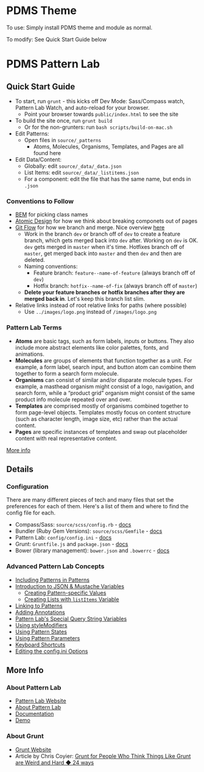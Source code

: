# PDMS Theme

To use: Simply install PDMS theme and module as normal.

To modify: See Quick Start Guide below

# PDMS Pattern Lab

## Quick Start Guide

- To start, run `grunt` - this kicks off Dev Mode: Sass/Compass watch, Pattern Lab Watch, and auto-reload for your browser.
  - Point your browser towards `public/index.html` to see the site
- To build the site once, run `grunt build`
  - Or for the non-grunters: run `bash scripts/build-on-mac.sh`
- Edit Patterns:
    - Open files in `source/_patterns`
      - Atoms, Molecules, Organisms, Templates, and Pages are all found here
- Edit Data/Content:
    - Globally: edit `source/_data/_data.json`
    - List Items: edit `source/_data/_listitems.json`
    - For a component: edit the file that has the same name, but ends in `.json`

### Conventions to Follow

- [BEM](http://bem.info) for picking class names
- [Atomic Design](http://bradfrostweb.com/blog/post/atomic-web-design/) for how we think about breaking componets out of pages
- [Git Flow](http://nvie.com/posts/a-successful-git-branching-model/) for how we branch and merge. Nice overview [here](https://www.atlassian.com/git/workflows#!workflow-gitflow)
    - Work in the branch `dev` or branch off of `dev` to create a feature branch, which gets merged back into `dev` after. Working on `dev` is OK. `dev` gets merged in `master` when it's time. Hotfixes branch off of `master`, get merged back into `master` and then  `dev` and then are deleted.
    - Naming conventions:
        - Feature branch: `feature--name-of-feature` (always branch off of `dev`)
        - Hotfix branch: `hotfix--name-of-fix` (always branch off of `master`)
    - **Delete your feature branches or hotfix branches after they are merged back in**. Let's keep this branch list slim.
- Relative links instead of root relative links for paths (where possible)
    - Use `../images/logo.png` instead of `/images/logo.png`

### Pattern Lab Terms

- **Atoms** are basic tags, such as form labels, inputs or buttons. They also include more abstract elements like color palettes, fonts, and animations.
- **Molecules** are groups of elements that function together as a unit. For example, a form label, search input, and button atom can combine them together to form a search form molecule.
- **Organisms** can consist of similar and/or disparate molecule types. For example, a masthead organism might consist of a logo, navigation, and search form, while a “product grid” organism might consist of the same product info molecule repeated over and over.
- **Templates** are comprised mostly of organisms combined together to form page-level objects. Templates mostly focus on content structure (such as character length, image size, etc) rather than the actual content.
- **Pages** are specific instances of templates and swap out placeholder content with real representative content.

[More info](http://patternlab.io/about.html)


## Details

### Configuration

There are many different pieces of tech and many files that set the preferences for each of them. Here's a list of them and where to find the config file for each.

- Compass/Sass: `source/scss/config.rb` - [docs](http://compass-style.org/help/tutorials/configuration-reference/)
- Bundler (Ruby Gem Versions): `source/scss/Gemfile` - [docs](http://bundler.io)
- Pattern Lab: `config/config.ini` - [docs](http://patternlab.io/docs/advanced-config-options.html)
- Grunt: `Gruntfile.js` and `package.json` - [docs](http://gruntjs.com/configuring-tasks)
- Bower (library management): `bower.json` and `.bowerrc` - [docs](http://bower.io/)

### Advanced Pattern Lab Concepts

- [Including Patterns in Patterns](http://patternlab.io/docs/pattern-including.html)
- [Introduction to JSON & Mustache Variables](http://patternlab.io/docs/data-json-mustache.html)
    - [Creating Pattern-specific Values](http://patternlab.io/docs/data-pattern-specific.html)
    - [Creating Lists with `listItems` Variable](http://patternlab.io/docs/data-listitems.html)
- [Linking to Patterns](http://patternlab.io/docs/data-link-variable.html)
- [Adding Annotations](http://patternlab.io/docs/pattern-adding-annotations.html)
- [Pattern Lab's Special Query String Variables](http://patternlab.io/docs/pattern-linking.html)
- [Using styleModifiers](http://patternlab.io/docs/pattern-stylemodifier.html)
- [Using Pattern States](http://patternlab.io/docs/pattern-states.html)
- [Using Pattern Parameters](http://patternlab.io/docs/pattern-parameters.html)
- [Keyboard Shortcuts](http://patternlab.io/docs/advanced-keyboard-shortcuts.html)
- [Editing the config.ini Options](http://patternlab.io/docs/advanced-config-options.html)

## More Info

### About Pattern Lab

- [Pattern Lab Website](http://patternlab.io/)
- [About Pattern Lab](http://patternlab.io/about.html)
- [Documentation](http://patternlab.io/docs/index.html)
- [Demo](http://demo.patternlab.io/)

### About Grunt

- [Grunt Website](http://gruntjs.com)
- Article by Chris Coyier: [Grunt for People Who Think Things Like Grunt are Weird and Hard ◆ 24 ways](http://24ways.org/2013/grunt-is-not-weird-and-hard/)
